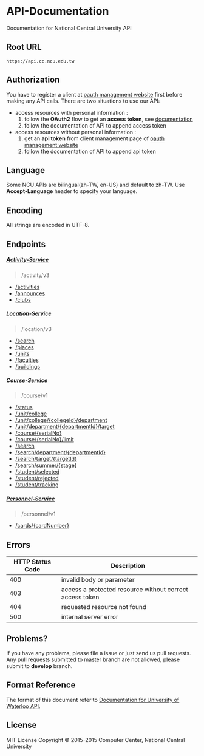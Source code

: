 # API-Documentation
Documentation for National Central University API

## Root URL
```
https://api.cc.ncu.edu.tw
```

## Authorization

You have to register a client at [oauth management website](https://api.cc.ncu.edu.tw/manage) first before making any API calls.
There are two situations to use our API:

- access resources with personal information : 
    1. follow the **OAuth2** flow to get an **access token**, see [documentation](oauth-service/README.md)
    2. follow the documentation of API to append access token
- access resources without personal information :
    1. get an **api token** from client management page of [oauth management website](https://api.cc.ncu.edu.tw/manage) 
    2. follow the documentation of API to append api token

## Language
Some NCU APIs are bilingual(zh-TW, en-US) and default to zh-TW. Use **Accept-Language** header to specify your language.

## Encoding
All strings are encoded in UTF-8.

## Endpoints

##### [Activity-Service]
> /activity/v3
- [/activities](activity-service/v3/activities.md)
- [/announces](activity-service/v3/announces.md)
- [/clubs](activity-service/v3/clubs.md)

##### [Location-Service]
> /location/v3
- [/search](location-service/v3/search.md)
- [/places](location-service/v3/places.md)
- [/units](location-service/v3/units.md)
- [/faculties](location-service/v3/faculties.md)
- [/buildings](location-service/v3/buildings.md)

##### [Course-Service]
> /course/v1
- [/status](course-service/v1/status.md)
- [/unit/college](course-service/v1/unit/college.md)
- [/unit/college/{collegeId}/department](course-service/v1/unit/college_department.md)
- [/unit/department/{departmentId}/target](course-service/v1/unit/department_target.md)
- [/course/{serialNo}](course-service/v1/course/course.md)
- [/course/{serialNo}/limit](course-service/v1/course/limit.md)
- [/search](course-service/v1/search/search.md)
- [/search/department/{departmentId}](course-service/v1/search/department.md)
- [/search/target/{targetId}](course-service/v1/search/target.md)
- [/search/summer/{stage}](course-service/v1/search/summer.md)
- [/student/selected](course-service/v1/student/selected.md)
- [/student/rejected](course-service/v1/student/rejected.md)
- [/student/tracking](course-service/v1/student/tracking.md)

##### [Personnel-Service]
> /personnel/v1
- [/cards/{cardNumber}](personnel-service/v1/cards.md)

## Errors

HTTP Status Code | Description       
---------------- | -----------------
400              | invalid body or parameter 
403              | access a protected resource without correct access token
404              | requested resource not found
500              | internal server error

## Problems?
If you have any problems, please file a issue or just send us pull requests.
Any pull requests submitted to master branch are not allowed, please submit to **develop** branch.

## Format Reference
The format of this document refer to [Documentation for University of Waterloo API](https://github.com/uWaterloo/api-documentation).

## License
MIT License Copyright © 2015-2015 Computer Center, National Central University

[API management page]:https://api.cc.ncu.edu.tw/manage
[Activity-Service]:https://github.com/NCU-CC/Activity-Service
[Personnel-Service]:https://github.com/NCU-CC/Personnel-Service
[Location-Service]:https://github.com/NCU-CC/Location-Service
[Course-Service]:https://github.com/NCU-CC/Course-Service
